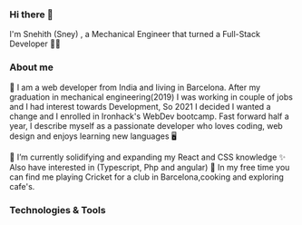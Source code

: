 ### Hi there 👋

I'm Snehith (Sney) , a Mechanical Engineer that turned a Full-Stack Developer 👩‍💻

### About me 
🧬 I am a web developer from India and living in Barcelona. After my graduation in mechanical engineering(2019) I was working in couple of jobs and I had interest towards Development, So 2021 I decided I wanted a change and I enrolled in Ironhack's WebDev bootcamp. Fast forward half a year, I describe myself as a passionate developer who loves coding, web design and enjoys learning new languages 🖥️

🔭 I’m currently solidifying and expanding my React and CSS knowledge
✨ Also have interested in (Typescript, Php and angular)
🌱 In my free time you can find me playing Cricket for a club in Barcelona,cooking and exploring cafe's.

### Technologies & Tools

          
